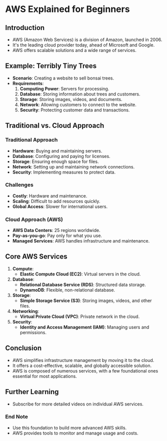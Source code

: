 # AWS Explained for Beginners

## Introduction
- AWS (Amazon Web Services) is a division of Amazon, launched in 2006.
- It's the leading cloud provider today, ahead of Microsoft and Google.
- AWS offers scalable solutions and a wide range of services.

## Example: Terribly Tiny Trees
- **Scenario**: Creating a website to sell bonsai trees.
- **Requirements**:
  1. **Computing Power**: Servers for processing.
  2. **Database**: Storing information about trees and customers.
  3. **Storage**: Storing images, videos, and documents.
  4. **Network**: Allowing customers to connect to the website.
  5. **Security**: Protecting customer data and transactions.

## Traditional vs. Cloud Approach
### Traditional Approach
- **Hardware**: Buying and maintaining servers.
- **Database**: Configuring and paying for licenses.
- **Storage**: Ensuring enough space for files.
- **Network**: Setting up and maintaining network connections.
- **Security**: Implementing measures to protect data.

### Challenges
- **Costly**: Hardware and maintenance.
- **Scaling**: Difficult to add resources quickly.
- **Global Access**: Slower for international users.

### Cloud Approach (AWS)
- **AWS Data Centers**: 25 regions worldwide.
- **Pay-as-you-go**: Pay only for what you use.
- **Managed Services**: AWS handles infrastructure and maintenance.

## Core AWS Services
1. **Compute**: 
   - **Elastic Compute Cloud (EC2)**: Virtual servers in the cloud.
2. **Database**:
   - **Relational Database Service (RDS)**: Structured data storage.
   - **DynamoDB**: Flexible, non-relational database.
3. **Storage**:
   - **Simple Storage Service (S3)**: Storing images, videos, and other files.
4. **Networking**:
   - **Virtual Private Cloud (VPC)**: Private network in the cloud.
5. **Security**:
   - **Identity and Access Management (IAM)**: Managing users and permissions.

## Conclusion
- AWS simplifies infrastructure management by moving it to the cloud.
- It offers a cost-effective, scalable, and globally accessible solution.
- AWS is composed of numerous services, with a few foundational ones essential for most applications.

## Further Learning
- Subscribe for more detailed videos on individual AWS services.

### End Note
- Use this foundation to build more advanced AWS skills.
- AWS provides tools to monitor and manage usage and costs.
